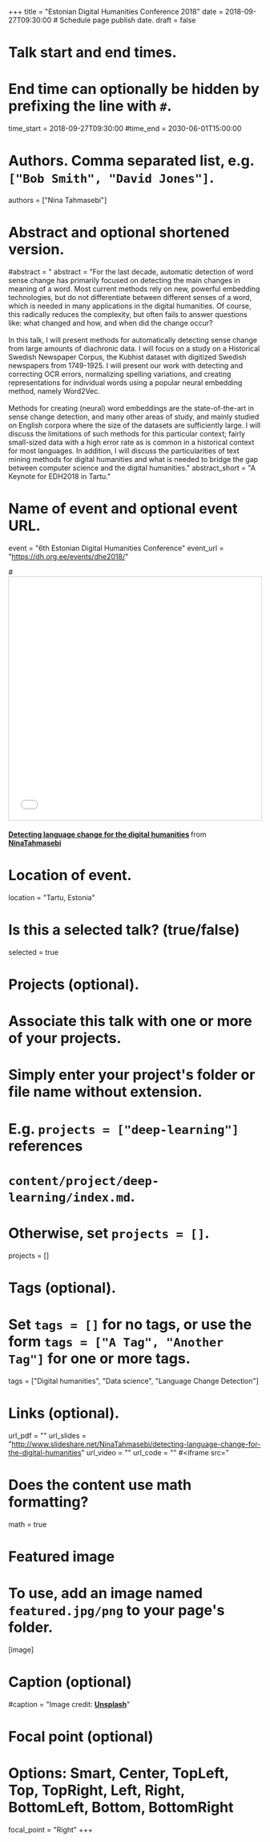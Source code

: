 +++
title = "Estonian Digital Humanities Conference 2018"
date = 2018-09-27T09:30:00 # Schedule page publish date.
draft = false

# Talk start and end times.
#   End time can optionally be hidden by prefixing the line with `#`.
time_start = 2018-09-27T09:30:00
#time_end = 2030-06-01T15:00:00

# Authors. Comma separated list, e.g. `["Bob Smith", "David Jones"]`.
authors = ["Nina Tahmasebi"]

# Abstract and optional shortened version.
#abstract = "
abstract = "For the last decade, automatic detection of word sense change has primarily focused on detecting the main changes in meaning of a word. Most current methods rely on new, powerful embedding technologies, but do not differentiate between different senses of a word, which is needed in many applications in the digital humanities.  Of course, this radically reduces the complexity, but often fails to answer questions like: what changed and how, and when did the change occur? <br/><br/>In this talk, I will present methods for automatically detecting sense change from large amounts of diachronic data. I will focus on a study on a Historical Swedish Newspaper Corpus, the Kubhist dataset with digitized Swedish newspapers from 1749-1925. I will present our work with detecting and correcting OCR errors, normalizing spelling variations, and creating representations for individual words using a popular neural embedding method, namely Word2Vec. <br/><br/>Methods for creating (neural) word embeddings are the state-of-the-art in sense change detection, and many other areas of study, and mainly studied on English corpora where the size of the datasets are sufficiently large. I will discuss the limitations of such methods for this particular context; fairly small-sized data with a high error rate as is common in a historical context for most languages. In addition, I will discuss the particularities of text mining methods for digital humanities and what is needed to bridge the gap between computer science and the digital humanities."
abstract_short = "A Keynote for EDH2018 in Tartu."

# Name of event and optional event URL.
event = "6th Estonian Digital Humanities Conference"
event_url = "https://dh.org.ee/events/dhe2018/"

#<iframe src="//www.slideshare.net/slideshow/embed_code/key/fd19H8HHuBXLVD" width="595" height="485" frameborder="0" marginwidth="0" marginheight="0" scrolling="no" style="border:1px solid #CCC; border-width:1px; margin-bottom:5px; max-width: 100%;" allowfullscreen> </iframe> <div style="margin-bottom:5px"> <strong> <a href="//www.slideshare.net/NinaTahmasebi/detecting-language-change-for-the-digital-humanities" title="Detecting language change for the digital humanities" target="_blank">Detecting language change for the digital humanities</a> </strong> from <strong><a href="https://www.slideshare.net/NinaTahmasebi" target="_blank">NinaTahmasebi</a></strong> </div>
# Location of event.
location = "Tartu, Estonia"

# Is this a selected talk? (true/false)
selected = true

# Projects (optional).
#   Associate this talk with one or more of your projects.
#   Simply enter your project's folder or file name without extension.
#   E.g. `projects = ["deep-learning"]` references 
#   `content/project/deep-learning/index.md`.
#   Otherwise, set `projects = []`.
projects = []

# Tags (optional).
#   Set `tags = []` for no tags, or use the form `tags = ["A Tag", "Another Tag"]` for one or more tags.
tags = ["Digital humanities", "Data science", "Language Change Detection"]

# Links (optional).
url_pdf = ""
url_slides = "http://www.slideshare.net/NinaTahmasebi/detecting-language-change-for-the-digital-humanities"
url_video = ""
url_code = ""
#<iframe src="

# Does the content use math formatting?
math = true

# Featured image
# To use, add an image named `featured.jpg/png` to your page's folder. 
[image]

  # Caption (optional)
  #caption = "Image credit: [**Unsplash**](https://unsplash.com/photos/bzdhc5b3Bxs)"

  # Focal point (optional)
  # Options: Smart, Center, TopLeft, Top, TopRight, Left, Right, BottomLeft, Bottom, BottomRight
  focal_point = "Right"
+++


